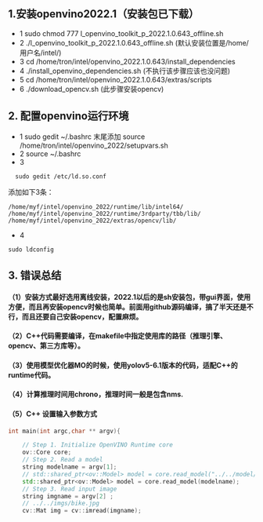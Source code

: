 ## 1.安装openvino2022.1（安装包已下载）
- 1 sudo chmod 777 l_openvino_toolkit_p_2022.1.0.643_offline.sh
- 2 ./l_openvino_toolkit_p_2022.1.0.643_offline.sh (默认安装位置是/home/用户名/intel/)
- 3 cd /home/tron/intel/openvino_2022.1.0.643/install_dependencies 
- 4 ./install_openvino_dependencies.sh  (不执行该步骤应该也没问题)
- 5 cd /home/tron/intel/openvino_2022.1.0.643/extras/scripts
- 6 ./download_opencv.sh (此步骤安装opencv)
    
## 2. 配置openvino运行环境
- 1 sudo gedit ~/.bashrc 末尾添加 source /home/tron/intel/openvino_2022/setupvars.sh
- 2 source ~/.bashrc
- 3 
```console
  sudo gedit /etc/ld.so.conf
```
  添加如下3条：
  
`/home/myf/intel/openvino_2022/runtime/lib/intel64/
/home/myf/intel/openvino_2022/runtime/3rdparty/tbb/lib/
/home/myf/intel/openvino_2022/extras/opencv/lib/`
- 4 
```console
sudo ldconfig
```


## 3. 错误总结

#### （1）安装方式最好选用离线安装，2022.1以后的是sh安装包，带gui界面，使用方便，而且再安装opencv时候也简单。前面用github源码编译，搞了半天还是不行，而且还要自己安装opencv，配置麻烦。
#### （2）C++代码需要编译，在makefile中指定使用库的路径（推理引擎、opencv、第三方库等）。
#### （3）使用模型优化器MO的时候，使用yolov5-6.1版本的代码，适配C++的runtime代码。
#### （4）计算推理时间用chrono，推理时间一般是包含nms.
#### （5）C++ 设置输入参数方式

```c++
int main(int argc,char ** argv){

    // Step 1. Initialize OpenVINO Runtime core
    ov::Core core;
    // Step 2. Read a model
    string modelname = argv[1];
    // std::shared_ptr<ov::Model> model = core.read_model("../../model/v5lite-c.xml");
    std::shared_ptr<ov::Model> model = core.read_model(modelname);
    // Step 3. Read input image
    string imgname = argv[2] ;
    // ../../imgs/bike.jpg
    cv::Mat img = cv::imread(imgname);
```
